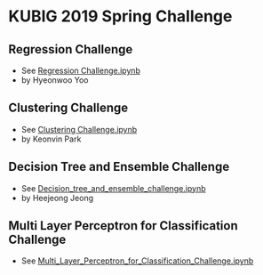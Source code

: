 # KUBIG 2019 Spring Challenge


## Regression Challenge

- See [Regression Challenge.ipynb](https://github.com/KU-BIG/KUBIG_2019_Spring/blob/master/challenge/python/Regression_challenge.ipynb)
- by Hyeonwoo Yoo

## Clustering Challenge

- See [Clustering Challenge.ipynb](https://github.com/KU-BIG/KUBIG_2019_Spring/blob/master/challenge/python/Clustering_challenge.ipynb)
- by Keonvin Park

## Decision Tree and Ensemble Challenge

- See [Decision_tree_and_ensemble_challenge.ipynb](https://github.com/KU-BIG/KUBIG_2019_Spring/blob/master/challenge/python/Decision_tree_and_ensemble_challenge.ipynb)
- by Heejeong Jeong

## Multi Layer Perceptron for Classification Challenge

- See [Multi_Layer_Perceptron_for_Classification_Challenge.ipynb](https://github.com/KU-BIG/KUBIG_2019_Spring/blob/master/challenge/python/Multi_Layer_Perceptron_for_Classification_Challenge.ipynb)
